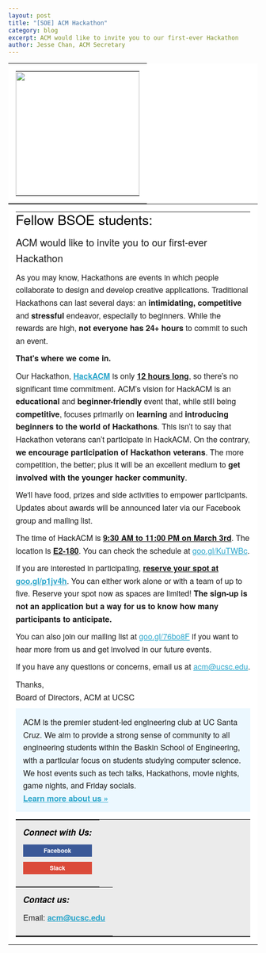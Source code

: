 ```yaml
---
layout: post
title: "[SOE] ACM Hackathon"
category: blog
excerpt: ACM would like to invite you to our first-ever Hackathon
author: Jesse Chan, ACM Secretary
---
```

<style>@media only screen and (max-width:600px){a[class=btn]{display:block!important;margin-bottom:10px!important;background-image:none!important;margin-right:0!important}div[class=column]{width:auto!important;float:none!important}table.social div[class=column]{width:auto!important}}</style><table class="head-wrap" bgcolor="#FFFFFF" style="font-family:'Helvetica Neue',Helvetica,Helvetica,Arial,sans-serif;margin:0;padding:0;width:100%"><tbody><tr style="font-family:'Helvetica Neue',Helvetica,Helvetica,Arial,sans-serif;margin:0;padding:0"><td style="font-family:'Helvetica Neue',Helvetica,Helvetica,Arial,sans-serif;margin:0;padding:0"></td><td class="header container" style="clear:both!important;display:block!important;font-family:'Helvetica Neue',Helvetica,Helvetica,Arial,sans-serif;margin:0 auto!important;max-width:600px!important;padding:0"><div class="content" style="display:block;font-family:'Helvetica Neue',Helvetica,Helvetica,Arial,sans-serif;margin:0 auto;max-width:600px;padding:15px"><table bgcolor="#FFFFFF" style="font-family:'Helvetica Neue',Helvetica,Helvetica,Arial,sans-serif;margin:0;padding:0;width:100%"><tbody><tr style="font-family:'Helvetica Neue',Helvetica,Helvetica,Arial,sans-serif;margin:0;padding:0"><td align="middle" style="font-family:'Helvetica Neue',Helvetica,Helvetica,Arial,sans-serif;margin:0;padding:0"><img src="https://ucscacm.org/images/HackACM-logo.png" width="250" style="font-family:'Helvetica Neue',Helvetica,Helvetica,Arial,sans-serif;margin:0;max-width:100%;padding:0"></td></tr></tbody></table></div></td><td style="font-family:'Helvetica Neue',Helvetica,Helvetica,Arial,sans-serif;margin:0;padding:0"></td></tr></tbody></table><table class="body-wrap" style="font-family:'Helvetica Neue',Helvetica,Helvetica,Arial,sans-serif;margin:0;padding:0;width:100%"><tbody><tr style="font-family:'Helvetica Neue',Helvetica,Helvetica,Arial,sans-serif;margin:0;padding:0"><td style="font-family:'Helvetica Neue',Helvetica,Helvetica,Arial,sans-serif;margin:0;padding:0"></td><td class="container" bgcolor="#FFFFFF" style="clear:both!important;display:block!important;font-family:'Helvetica Neue',Helvetica,Helvetica,Arial,sans-serif;margin:0 auto!important;max-width:600px!important;padding:0"><div class="content" style="display:block;font-family:'Helvetica Neue',Helvetica,Helvetica,Arial,sans-serif;margin:0 auto;max-width:600px;padding:15px"><table style="font-family:'Helvetica Neue',Helvetica,Helvetica,Arial,sans-serif;margin:0;padding:0;width:100%"><tbody><tr style="font-family:'Helvetica Neue',Helvetica,Helvetica,Arial,sans-serif;margin:0;padding:0"><td style="font-family:'Helvetica Neue',Helvetica,Helvetica,Arial,sans-serif;margin:0;padding:0"><h3 style="color:#000;font-family:HelveticaNeue-Light,'Helvetica Neue Light','Helvetica Neue',Helvetica,Arial,'Lucida Grande',sans-serif;font-size:27px;font-weight:500;line-height:1.1;margin:0;margin-bottom:15px;padding:0">Fellow BSOE students:</h3><p class="lead" style="font-family:'Helvetica Neue',Helvetica,Helvetica,Arial,sans-serif;font-size:20px;font-weight:400;line-height:1.6;margin:0;margin-bottom:10px;padding:0">ACM would like to invite you to our first-ever Hackathon</p><p style="font-family:'Helvetica Neue',Helvetica,Helvetica,Arial,sans-serif;font-size:16px;font-weight:400;line-height:1.6;margin:0;margin-bottom:10px;padding:0">As you may know, Hackathons are events in which people collaborate to design and develop creative applications. Traditional Hackathons can last several days: an <b style="font-family:'Helvetica Neue',Helvetica,Helvetica,Arial,sans-serif;margin:0;padding:0">intimidating, competitive</b> and <b style="font-family:'Helvetica Neue',Helvetica,Helvetica,Arial,sans-serif;margin:0;padding:0">stressful</b> endeavor, especially to beginners. While the rewards are high, <b style="font-family:'Helvetica Neue',Helvetica,Helvetica,Arial,sans-serif;margin:0;padding:0">not everyone has 24+ hours</b> to commit to such an event.</p><p style="font-family:'Helvetica Neue',Helvetica,Helvetica,Arial,sans-serif;font-size:16px;font-weight:400;line-height:1.6;margin:0;margin-bottom:10px;padding:0"><b style="font-family:'Helvetica Neue',Helvetica,Helvetica,Arial,sans-serif;margin:0;padding:0">That's where we come in.</b></p><p style="font-family:'Helvetica Neue',Helvetica,Helvetica,Arial,sans-serif;font-size:16px;font-weight:400;line-height:1.6;margin:0;margin-bottom:10px;padding:0">Our Hackathon, <b><a href="https://goo.gl/p1jv4h" style="color:#2BA6CB;font-family:'Helvetica Neue',Helvetica,Helvetica,Arial,sans-serif;margin:0;padding:0">HackACM</a></b> is only <b style="font-family:'Helvetica Neue',Helvetica,Helvetica,Arial,sans-serif;margin:0;padding:0"><u style="font-family:'Helvetica Neue',Helvetica,Helvetica,Arial,sans-serif;margin:0;padding:0">12 hours long</u></b>, so there’s no significant time commitment. ACM’s vision for HackACM is an <b style="font-family:'Helvetica Neue',Helvetica,Helvetica,Arial,sans-serif;margin:0;padding:0">educational</b> and <b style="font-family:'Helvetica Neue',Helvetica,Helvetica,Arial,sans-serif;margin:0;padding:0">beginner-friendly</b> event that, while still being <b style="font-family:'Helvetica Neue',Helvetica,Helvetica,Arial,sans-serif;margin:0;padding:0">competitive</b>, focuses primarily on <b style="font-family:'Helvetica Neue',Helvetica,Helvetica,Arial,sans-serif;margin:0;padding:0">learning</b> and <b style="font-family:'Helvetica Neue',Helvetica,Helvetica,Arial,sans-serif;margin:0;padding:0">introducing beginners to the world of Hackathons</b>. This isn’t to say that Hackathon veterans can’t participate in HackACM. On the contrary, <b style="font-family:'Helvetica Neue',Helvetica,Helvetica,Arial,sans-serif;margin:0;padding:0">we encourage participation of Hackathon veterans</b>. The more competition, the better; plus it will be an excellent medium to <b style="font-family:'Helvetica Neue',Helvetica,Helvetica,Arial,sans-serif;margin:0;padding:0">get involved with the younger hacker community</b>.</p><p style="font-family:'Helvetica Neue',Helvetica,Helvetica,Arial,sans-serif;font-size:16px;font-weight:400;line-height:1.6;margin:0;margin-bottom:10px;padding:0">We'll have food, prizes and side activities to empower participants. Updates about awards will be announced later via our Facebook group and mailing list.</p><p style="font-family:'Helvetica Neue',Helvetica,Helvetica,Arial,sans-serif;font-size:16px;font-weight:400;line-height:1.6;margin:0;margin-bottom:10px;padding:0">The time of HackACM is <b style="font-family:'Helvetica Neue',Helvetica,Helvetica,Arial,sans-serif;margin:0;padding:0"><u style="font-family:'Helvetica Neue',Helvetica,Helvetica,Arial,sans-serif;margin:0;padding:0">9:30 AM to 11:00 PM on March 3rd</u></b>. The location is <b style="font-family:'Helvetica Neue',Helvetica,Helvetica,Arial,sans-serif;margin:0;padding:0"><u style="font-family:'Helvetica Neue',Helvetica,Helvetica,Arial,sans-serif;margin:0;padding:0">E2-180</u></b>. You can check the schedule at <a href="https://goo.gl/KuTWBc" style="color:#2BA6CB;font-family:'Helvetica Neue',Helvetica,Helvetica,Arial,sans-serif;margin:0;padding:0">goo.gl/KuTWBc</a>.</p><p style="font-family:'Helvetica Neue',Helvetica,Helvetica,Arial,sans-serif;font-size:16px;font-weight:400;line-height:1.6;margin:0;margin-bottom:10px;padding:0">If you are interested in participating, <b style="font-family:'Helvetica Neue',Helvetica,Helvetica,Arial,sans-serif;margin:0;padding:0"><u style="font-family:'Helvetica Neue',Helvetica,Helvetica,Arial,sans-serif;margin:0;padding:0">reserve your spot at <a href="https://goo.gl/p1jv4h" style="color:#2BA6CB;font-family:'Helvetica Neue',Helvetica,Helvetica,Arial,sans-serif;margin:0;padding:0">goo.gl/p1jv4h</a></u></b>. You can either work alone or with a team of up to five. Reserve your spot now as spaces are limited! <b style="font-family:'Helvetica Neue',Helvetica,Helvetica,Arial,sans-serif;margin:0;padding:0">The sign-up is not an application but a way for us to know how many participants to anticipate.</b></p><p style="font-family:'Helvetica Neue',Helvetica,Helvetica,Arial,sans-serif;font-size:16px;font-weight:400;line-height:1.6;margin:0;margin-bottom:10px;padding:0">You can also join our mailing list at <a href="https://goo.gl/76bo8F" style="color:#2BA6CB;font-family:'Helvetica Neue',Helvetica,Helvetica,Arial,sans-serif;margin:0;padding:0">goo.gl/76bo8F</a> if you want to hear more from us and get involved in our future events.</p><p style="font-family:'Helvetica Neue',Helvetica,Helvetica,Arial,sans-serif;font-size:16px;font-weight:400;line-height:1.6;margin:0;margin-bottom:10px;padding:0">If you have any questions or concerns, email us at <a href="emailto:acm@ucsc.edu" style="color:#2BA6CB;font-family:'Helvetica Neue',Helvetica,Helvetica,Arial,sans-serif;margin:0;padding:0">acm@ucsc.edu</a>.</p><p style="font-family:'Helvetica Neue',Helvetica,Helvetica,Arial,sans-serif;font-size:16px;font-weight:400;line-height:1.6;margin:0;margin-bottom:10px;padding:0">Thanks,<br style="font-family:'Helvetica Neue',Helvetica,Helvetica,Arial,sans-serif;margin:0;padding:0">Board of Directors, ACM at UCSC</p><p class="callout" style="background-color:#ECF8FF;font-family:'Helvetica Neue',Helvetica,Helvetica,Arial,sans-serif;font-size:16px;font-weight:400;line-height:1.6;margin:0;margin-bottom:15px;padding:15px">ACM is the premier student-led engineering club at UC Santa Cruz. We aim to provide a strong sense of community to all engineering students within the Baskin School of Engineering, with a particular focus on students studying computer science. We host events such as tech talks, Hackathons, movie nights, game nights, and Friday socials.<br style="font-family:'Helvetica Neue',Helvetica,Helvetica,Arial,sans-serif;margin:0;padding:0"><a href="https://ucscacm.org/about/" style="color:#2BA6CB;font-family:'Helvetica Neue',Helvetica,Helvetica,Arial,sans-serif;font-weight:700;margin:0;padding:0">Learn more about us »</a></p><table class="social" width="100%" style="background-color:#ebebeb;font-family:'Helvetica Neue',Helvetica,Helvetica,Arial,sans-serif;margin:0;padding:0;width:100%"><tbody><tr style="font-family:'Helvetica Neue',Helvetica,Helvetica,Arial,sans-serif;margin:0;padding:0"><td style="font-family:'Helvetica Neue',Helvetica,Helvetica,Arial,sans-serif;margin:0;padding:0"><table align="left" class="column" style="float:left;font-family:'Helvetica Neue',Helvetica,Helvetica,Arial,sans-serif;margin:0;min-width:279px;padding:0;width:280px"><tbody><tr style="font-family:'Helvetica Neue',Helvetica,Helvetica,Arial,sans-serif;margin:0;padding:0"><td style="font-family:'Helvetica Neue',Helvetica,Helvetica,Arial,sans-serif;margin:0;padding:15px"><h5 class="" style="color:#000;font-family:HelveticaNeue-Light,'Helvetica Neue Light','Helvetica Neue',Helvetica,Arial,'Lucida Grande',sans-serif;font-size:17px;font-weight:900;line-height:1.1;margin:0;margin-bottom:15px;padding:0">Connect with Us:</h5><p class="" style="font-family:'Helvetica Neue',Helvetica,Helvetica,Arial,sans-serif;font-size:16px;font-weight:400;line-height:1.6;margin:0;margin-bottom:10px;padding:0"><a href="https://www.facebook.com/groups/103164379724503" class="soc-btn fb" style="background-color:#3B5998!important;color:#FFF;display:block;font-family:'Helvetica Neue',Helvetica,Helvetica,Arial,sans-serif;font-size:12px;font-weight:700;margin:0;margin-bottom:10px;padding:3px 7px;text-align:center;text-decoration:none">Facebook</a> <a href="https://ucsc-acm.slack.com/signup" class="soc-btn gp" style="background-color:#DB4A39!important;color:#FFF;display:block;font-family:'Helvetica Neue',Helvetica,Helvetica,Arial,sans-serif;font-size:12px;font-weight:700;margin:0;margin-bottom:10px;padding:3px 7px;text-align:center;text-decoration:none">Slack</a></p></td></tr></tbody></table><table align="left" class="column" style="float:left;font-family:'Helvetica Neue',Helvetica,Helvetica,Arial,sans-serif;margin:0;min-width:279px;padding:0;width:280px"><tbody><tr style="font-family:'Helvetica Neue',Helvetica,Helvetica,Arial,sans-serif;margin:0;padding:0"><td style="font-family:'Helvetica Neue',Helvetica,Helvetica,Arial,sans-serif;margin:0;padding:15px"><h5 class="" style="color:#000;font-family:HelveticaNeue-Light,'Helvetica Neue Light','Helvetica Neue',Helvetica,Arial,'Lucida Grande',sans-serif;font-size:17px;font-weight:900;line-height:1.1;margin:0;margin-bottom:15px;padding:0">Contact us:</h5>Email: <strong style="font-family:'Helvetica Neue',Helvetica,Helvetica,Arial,sans-serif;margin:0;padding:0"><a href="emailto:acm@ucsc.edu" style="color:#2BA6CB;font-family:'Helvetica Neue',Helvetica,Helvetica,Arial,sans-serif;margin:0;padding:0">acm@ucsc.edu</a></strong><p style="font-family:'Helvetica Neue',Helvetica,Helvetica,Arial,sans-serif;font-size:16px;font-weight:400;line-height:1.6;margin:0;margin-bottom:10px;padding:0"></p></td></tr></tbody></table><span class="clear" style="clear:both;display:block;font-family:'Helvetica Neue',Helvetica,Helvetica,Arial,sans-serif;margin:0;padding:0"></span></td></tr></tbody></table></td></tr></tbody></table></div></td><td style="font-family:'Helvetica Neue',Helvetica,Helvetica,Arial,sans-serif;margin:0;padding:0"></td></tr></tbody></table>
